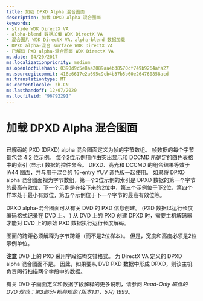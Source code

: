 ```yaml
---
title: 加载 DPXD Alpha 混合图面
description: 加载 DPXD Alpha 混合图面
keywords:
- stride WDK DirectX VA
- alpha-blend 数据加载 WDK DirectX VA
- 混合图片 WDK DirectX VA，alpha-blend 数据加载
- DPXD alpha-混合 surface WDK DirectX VA
- 已解码 PXD alpha-混合图面 WDK DirectX VA
ms.date: 04/20/2017
ms.localizationpriority: medium
ms.openlocfilehash: 0390d9c5e8aa2089aa4b38570cf749b9264afa27
ms.sourcegitcommit: 418e6617e2a695c9cb4b37b5b60e264760858acd
ms.translationtype: MT
ms.contentlocale: zh-CN
ms.lasthandoff: 12/07/2020
ms.locfileid: "96792291"
---
```

# <a name="loading-a-dpxd-alpha-blending-surface"></a>加载 DPXD Alpha 混合图面


## <span id="ddk_loading_a_dpxd_alpha_blending_surface_gg"></span><span id="DDK_LOADING_A_DPXD_ALPHA_BLENDING_SURFACE_GG"></span>


已解码的 PXD (DPXD) alpha 混合图面定义为帧的字节数组。 帧数据的每个字节都包含 4 2 位示例。 每个2位示例用作由突出显示和 DCCMD 所确定的四色表格中的索引 (显示) 数据的控件命令。 DPXD、高光和 DCCMD 的组合结果等效于 IA44 图面，并与用于混合的 16-entry YUV 调色板一起使用。 如果将 DPXD alpha 混合图面视为字节数组，第一个2位示例的索引是 DPXD 数据的第一个字节的最高有效位，下一个示例是在接下来的2位中，第三个示例位于下2位，第四个样本处于最小有效位，第五个示例位于下一个字节的最高有效位等。

DPXD alpha-混合图面可从有关 DVD 的 PXD 信息创建。  (PXD 数据以运行长度编码格式记录在 DVD 上。 ) 从 DVD 上的 PXD 创建 DPXD 时，需要主机解码器才能对 DVD 上的原始 PXD 数据执行运行长度解码。

图面的跨距必须解释为字节跨距（而不是2位样本）。 但是，宽度和高度必须是2位示例单位。

**注意**   DVD 上的 PXD 采用字段结构交错格式。 为 DirectX VA 定义的 DPXD alpha 混合图面不是。 因此，如果要从 DVD PXD 数据中形成 DPXD，则该主机负责隔行扫描两个字段中的数据。

 

有关 DVD 子画面定义和数据字段解释的更多说明，请参阅 *Read-Only 磁盘的 DVD 规范：第3部分-视频规范 (版本1.11，5月) 1999*。

 

 





